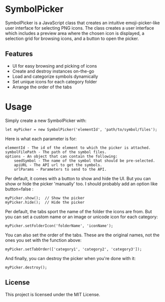 # SymbolPicker
SymbolPicker is a JavaScript class that creates an intuitive emoji-picker-like user interface for selecting PNG icons. The class creates a user interface which includes a preview area where the chosen icon is displayed, a selection grid for browsing icons, and a button to open the picker.
## Features

* UI for easy browsing and picking of icons
* Create and destroy instances on-the-go
* Load and categorize symbols dynamically
* Set unique icons for each category folder
* Arrange the order of the tabs

# Usage

Simply create a new SymbolPicker with:

    let myPicker = new SymbolPicker('elementId', 'path/to/symbol/files');

Here is what each parameter is for:

    elementId - The id of the element to which the picker is attached.
    symbolFilePath - The path of the symbol files.
    options - An object that can contain the following:
        seedSymbol - The name of the symbol that should be pre-selected.
        apiURL - The API url to get the symbols.
        urlParams - Parameters to send to the API.

Per default, it comes with a button to show and hide the UI. But you can show or hide the picker 'manually' too. I should probably add an option like button=false :

    myPicker.show();  // Show the picker
    myPicker.hide();  // Hide the picker

Per default, the tabs sport the name of the folder the icons are from. But you can set a custom name or an image or unicode icon for each category:

    myPicker.setFolderIcon('folderName', 'iconName');

You can also set the order of the tabs. These are the original names, not the ones you set with the function above:

    myPicker.setTabOrder(['category1', 'category2', 'category3']);

And finally, you can destroy the picker when you're done with it:

    myPicker.destroy();

## License

This project is licensed under the MIT License.
